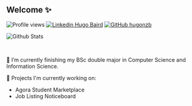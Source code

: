 ## Welcome ✨

![Profile views](https://gpvc.arturio.dev/hugonzb)
[![Linkedin Hugo Baird](https://img.shields.io/badge/Hugo-Baird-blue?style=flat-square&logo=Linkedin&logoColor=white&link=https://www.linkedin.com/in/hugo-baird/)](https://www.linkedin.com/in/hugo-baird/)
[![GitHub hugonzb](https://img.shields.io/github/followers/hugonzb?label=follow&style=social)](https://github.com/hugonzb)

![Github Stats](https://github-readme-stats.vercel.app/api?username=hugonzb&hide=prs)

<br>

🌱 I’m currently finishing my BSc double major in Computer Science and Information Science.

🔭 Projects I'm currently working on:
- Agora Student Marketplace
- Job Listing Noticeboard

